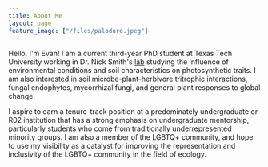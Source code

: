 ```yaml
---
title: About Me
layout: page
feature_image: ["/files/paloduro.jpeg"]
---
```


Hello, I'm Evan! I am a current third-year PhD student at Texas Tech University working in Dr. Nick Smith's [lab](http://www.smithecophyslab.com/) studying the influence of environmental conditions and soil characteristics on photosynthetic traits. I am also interested in soil microbe-plant-herbivore tritrophic interactions, fungal endophytes, mycorrhizal fungi, and general plant responses to global change.

I aspire to earn a tenure-track position at a predominately undergraduate or R02 institution that has a strong emphasis on undergraduate mentorship, particularly students who come from traditionally underrepresented minority groups. I am also a member of the LGBTQ+ community, and hope to use my visibility as a catalyst for improving the representation and inclusivity of the LGBTQ+ community in the field of ecology.
